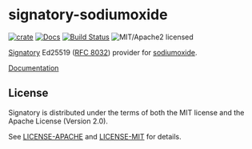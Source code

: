 # signatory-sodiumoxide

[![crate][crate-image]][crate-link]
[![Docs][docs-image]][docs-link]
[![Build Status][build-image]][build-link]
![MIT/Apache2 licensed][license-image]

[crate-image]: https://img.shields.io/crates/v/signatory-sodiumoxide.svg
[crate-link]: https://crates.io/crates/signatory-sodiumoxide
[docs-image]: https://docs.rs/signatory-sodiumoxide/badge.svg
[docs-link]: https://docs.rs/signatory-sodiumoxide/
[build-image]: https://circleci.com/gh/tendermint/signatory.svg?style=shield
[build-link]: https://circleci.com/gh/tendermint/signatory
[license-image]: https://img.shields.io/badge/license-MIT/Apache2.0-blue.svg

[Signatory] Ed25519 ([RFC 8032]) provider for [sodiumoxide].

[Documentation](https://docs.rs/signatory-sodiumoxide/)

[Signatory]: https://github.com/tendermint/signatory
[RFC 8032]: https://tools.ietf.org/html/rfc8032
[sodiumoxide]: https://github.com/dnaq/sodiumoxide

## License

Signatory is distributed under the terms of both the MIT license and the
Apache License (Version 2.0).

See [LICENSE-APACHE](LICENSE-APACHE) and [LICENSE-MIT](LICENSE-MIT) for details.
